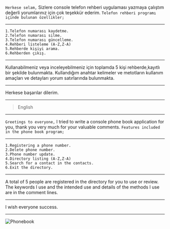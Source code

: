 ```Herkese selam,```
 Sizlere console telefon rehberi uygulaması yazmaya çalıştım değerli yorumlarınız için çok teşekkür ederim.
```Telefon rehberi programı içinde bulunan özellikler; ```
***
```
1.Telefon numarası kaydetme.
2.Telefon numarası silme.
3.Telefon numarası güncelleme.
4.Rehberi listeleme (A-Z,Z-A)
5.Rehberde kişiyi arama.
6.Rehberden çıkış.
```
***
Kullanabilmeniz veya inceleyebilmeniz için toplamda 5 kişi rehberde,kayıtlı bir şekilde bulunmakta.
Kullandığım anahtar kelimeler ve metotların kullanım amaçları ve detayları yorum satırlarında bulunmakta.
***
Herkese başarılar dilerim.
****
>English
****
```Greetings to everyone,```
 I tried to write a console phone book application for you, thank you very much for your valuable comments.
```Features included in the phone book program; ```
***
```
1.Registering a phone number.
2.Delete phone number.
3.Phone number update.
4.Directory listing (A-Z,Z-A)
5.Search for a contact in the contacts.
6.Exit the directory.
```
***
A total of 5 people are registered in the directory for you to use or review.
The keywords I use and the intended use and details of the methods I use are in the comment lines.
***
I wish everyone success.
***
![Phonebook](<Ekran görüntüsü 2024-01-13 110122.png>)
